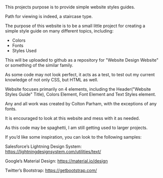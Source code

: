This projects purpose is to provide simple website styles guides. 

Path for viewing is indeed, a staircase type.

The purpose of this website is to be a small little project for creating a simple style guide on many different topics, including:
 - Colors
 - Fonts
 - Styles Used

This will be uploaded to github as a repository for "Website Design Website" or something of the similar family. 

As some code may not look perfect, it acts as a test, to test out my current knowledge of not only CSS, but HTML as well. 

Website focuses primarily on 4 elements, including the Header("Website Styles Guide" Title), Colors Element, Font Element and Text Styles element. 

Any and all work was created by Colton Parham, with the exceptions of any fonts.

It is encouraged to look at this website and mess with it as needed.

As this code may be spaghetti, I am still getting used to larger projects.

If you’d like some inspiration, you can look to the following samples:

Salesforce’s Lightning Design System: https://lightningdesignsystem.com/utilities/text/

Google’s Material Design: https://material.io/design

Twitter’s Bootstrap: https://getbootstrap.com/

